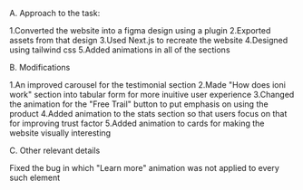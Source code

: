 A. Approach to the task:

1.Converted the website into a figma design using a plugin
2.Exported assets from that design
3.Used Next.js to recreate the website
4.Designed using tailwind css
5.Added animations in all of the sections


B. Modifications

1.An improved carousel for the testimonial section
2.Made "How does ioni work" section into tabular form for more inuitive user experience
3.Changed the animation for the "Free Trail" button to put emphasis on using the product
4.Added animation to the stats section so that users focus on that for improving trust factor
5.Added animation to cards for making the website visually interesting


C. Other relevant details

Fixed the bug in which "Learn more" animation was not applied to every such element
